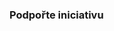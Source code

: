 ### Podpořte iniciativu

<div class="fb-like-box" data-href="https://www.facebook.com/otevrenamesta" data-colorscheme="light" data-show-faces="false" data-header="false" data-stream="false" data-show-border="false"></div>
